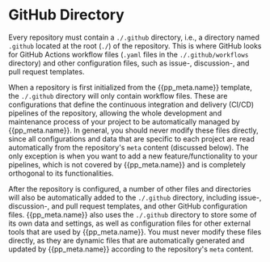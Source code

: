 # GitHub Directory

Every repository must contain a `./.github` directory,
i.e., a directory named `.github` located at the root (`./`) of the repository.
This is where GitHub looks for GitHub Actions workflow files
(`.yaml` files in the `./.github/workflows` directory) and other configuration files,
such as issue-, discussion-, and pull request templates.

When a repository is first initialized from the {{pp_meta.name}} template,
the `./.github` directory will only contain workflow files.
These are configurations that define the continuous integration and delivery (CI/CD)
pipelines of the repository, allowing the whole development and maintenance process of your project
to be automatically managed by {{pp_meta.name}}.
In general, you should never modify these files directly, since all configurations and data that
are specific to each project are read automatically from the repository's `meta` content (discussed below).
The only exception is when you want to add a new feature/functionality to your pipelines,
which is not covered by {{pp_meta.name}} and is completely orthogonal to its functionalities.

After the repository is configured, a number of other files and directories
will also be automatically added to the `./.github` directory,
including issue-, discussion-, and pull request templates, and other GitHub configuration files.
{{pp_meta.name}} also uses the `./.github` directory to store some of its own data and settings,
as well as configuration files for other external tools that are used by {{pp_meta.name}}.
You must never modify these files directly, as they are dynamic files that are automatically
generated and updated by {{pp_meta.name}} according to the repository's `meta` content.
